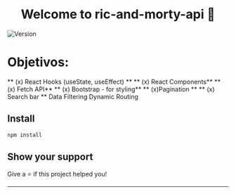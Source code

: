 <h1 align="center"> Welcome to ric-and-morty-api 👋</h1>
<p>
  <img alt="Version" src="https://img.shields.io/badge/version-0.0.0-blue.svg?cacheSeconds=2592000" />
</p>

# Objetivos:

** (x) React Hooks (useState, useEffect) **
** (x) React Components**
** (x) Fetch API**
** (x) Bootstrap - for styling**
** (x)Pagination **
** (x) Search bar **
Data Filtering
Dynamic Routing


## Install

```sh
npm install
```

## Show your support

Give a ⭐️ if this project helped you!

***
